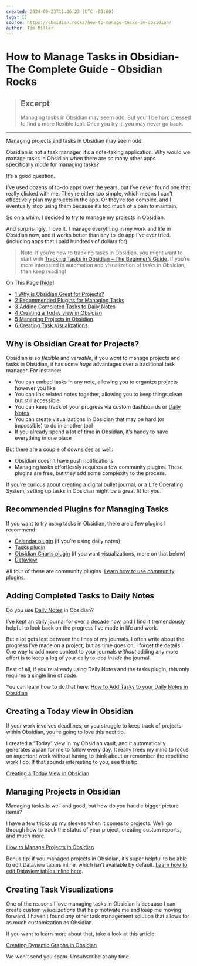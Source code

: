 ```yaml
---
created: 2024-09-23T11:26:23 (UTC -03:00)
tags: []
source: https://obsidian.rocks/how-to-manage-tasks-in-obsidian/
author: Tim Miller
---
```


# How to Manage Tasks in Obsidian-The Complete Guide - Obsidian Rocks

> ## Excerpt
> Managing tasks in Obsidian may seem odd. But you'll be hard pressed to find a more flexible tool. Once you try it, you may never go back.

---
Managing projects and tasks in Obsidian may seem odd.

Obsidian is not a task manager, it’s a note-taking application. Why would we manage tasks in Obsidian when there are so many other apps specifically _made_ for managing tasks?

It’s a good question.

I’ve used dozens of to-do apps over the years, but I’ve never found one that really clicked with me. They’re either too simple, which means I can’t effectively plan my projects in the app. Or they’re too complex, and I eventually stop using them because it’s too much of a pain to maintain.

So on a whim, I decided to try to manage my projects in Obsidian.

And surprisingly, I love it. I manage everything in my work and life in Obsidian now, and it works better than any to-do app I’ve ever tried. (including apps that I paid hundreds of dollars for)

> Note: If you’re new to tracking tasks in Obsidian, you might want to start with [Tracking Tasks in Obsidian – The Beginner’s Guide](https://obsidian.rocks/tracking-tasks-in-obsidian-the-beginners-guide/). If you’re more interested in automation and visualization of tasks in Obsidian, then keep reading!

On This Page \[[hide](https://obsidian.rocks/how-to-manage-tasks-in-obsidian/#)\]

-   [1 Why is Obsidian Great for Projects?](https://obsidian.rocks/how-to-manage-tasks-in-obsidian/#Why-is-Obsidian-Great-for-Projects)
-   [2 Recommended Plugins for Managing Tasks](https://obsidian.rocks/how-to-manage-tasks-in-obsidian/#Recommended-Plugins-for-Managing-Tasks)
-   [3 Adding Completed Tasks to Daily Notes](https://obsidian.rocks/how-to-manage-tasks-in-obsidian/#Adding-Completed-Tasks-to-Daily-Notes)
-   [4 Creating a Today view in Obsidian](https://obsidian.rocks/how-to-manage-tasks-in-obsidian/#Creating-a-Today-view-in-Obsidian)
-   [5 Managing Projects in Obsidian](https://obsidian.rocks/how-to-manage-tasks-in-obsidian/#Managing-Projects-in-Obsidian)
-   [6 Creating Task Visualizations](https://obsidian.rocks/how-to-manage-tasks-in-obsidian/#Creating-Task-Visualizations)

## Why is Obsidian Great for Projects?

Obsidian is so _flexible_ and _versatile_, if you _want_ to manage projects and tasks in Obsidian, it has some _huge_ advantages over a traditional task manager. For instance:

-   You can embed tasks in any note, allowing you to organize projects however you like
-   You can link related notes together, allowing you to keep things clean but still accessible
-   You can keep track of your progress via custom dashboards or [Daily Notes](https://obsidian.rocks/supercharge-your-daily-notes-in-obsidian/ "Daily Notes")
-   You can create visualizations in Obsidian that may be hard (or impossible) to do in another tool
-   If you already spend a lot of time in Obsidian, it’s handy to have everything in one place

But there are a couple of downsides as well:

-   Obsidian doesn’t have push notifications
-   Managing tasks effortlessly requires a few community plugins. These plugins are free, but they add some complexity to the process.

If you’re curious about creating a digital bullet journal, or a Life Operating System, setting up tasks in Obsidian might be a great fit for you.

## Recommended Plugins for Managing Tasks

If you want to try using tasks in Obsidian, there are a few plugins I recommend:

-   [Calendar plugin](https://github.com/liamcain/obsidian-calendar-plugin) (if you’re using daily notes)
-   [Tasks plugin](https://github.com/obsidian-tasks-group/obsidian-tasks)
-   [Obsidian Charts plugin](https://github.com/phibr0/obsidian-charts) (if you want visualizations, more on that below)
-   [Dataview](https://github.com/phibr0/obsidian-charts)

All four of these are community plugins. [Learn how to use community plugins](https://obsidian.rocks/how-to-use-community-plugins-in-obsidian/).

## Adding Completed Tasks to Daily Notes

Do you use [Daily Notes](https://help.obsidian.md/Plugins/Daily+notes) in Obsidian?

I’ve kept an daily journal for over a decade now, and I find it tremendously helpful to look back on the progress I’ve made in life and work.

But a lot gets lost between the lines of my journals. I often write about the progress I’ve made on a project, but as time goes on, I forget the details. One way to add more context to your journals _without_ adding any more effort is to keep a log of your daily to-dos _inside_ the journal.

Best of all, if you’re already using Daily Notes and the tasks plugin, this only requires a single line of code.

You can learn how to do that here: [How to Add Tasks to your Daily Notes in Obsidian](https://obsidian.rocks/how-to-add-tasks-to-your-daily-notes/)

## Creating a Today view in Obsidian

If your work involves deadlines, or you struggle to keep track of projects within Obsidian, you’re going to love this next tip.

I created a “Today” view in my Obsidian vault, and it automatically generates a plan for me to follow every day. It really frees my mind to focus on _important_ work without having to think about or remember the repetitive work I do. If that sounds interesting to you, see this tip:

[Creating a Today View in Obsidian](https://obsidian.rocks/creating-a-today-view-in-obsidian/)

## Managing Projects in Obsidian

Managing tasks is well and good, but how do you handle bigger picture items?

I have a few tricks up my sleeves when it comes to projects. We’ll go through how to track the status of your project, creating custom reports, and much more.

[How to Manage Projects in Obsidian](https://obsidian.rocks/how-to-manage-projects-in-obsidian/)

Bonus tip: if you managed projects in Obsidian, it’s super helpful to be able to edit Dataview tables inline, which isn’t available by default. [Learn how to edit Dataview tables inline here](https://obsidian.rocks/editing-dataview-tables-with-the-metadata-menu-plugin/).

## Creating Task Visualizations

One of the reasons I love managing tasks in Obsidian is because I can create custom _visualizations_ that help motivate me and keep me moving forward. I haven’t found _any_ other task management solution that allows for as much customization as Obsidian.

If you want to learn more about that, take a look at this article:

[Creating Dynamic Graphs in Obsidian](https://obsidian.rocks/creating-dynamic-graphs-in-obsidian/)

We won't send you spam. Unsubscribe at any time.
